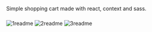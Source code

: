 Simple shopping cart made with react, context and sass.

###

![1readme](https://user-images.githubusercontent.com/114357391/236708180-897cbc45-4726-4550-b4fe-b05c964374ee.png)
![2readme](https://user-images.githubusercontent.com/114357391/236708182-d54a3ea2-b866-4318-b7d3-e3bedb52ca82.png)
![3readme](https://user-images.githubusercontent.com/114357391/236708184-df83e073-3fde-4a11-9814-12bee0a975b5.png)
